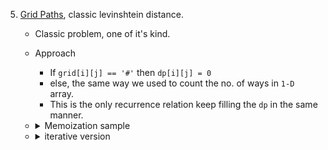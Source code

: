 

5. [Grid Paths](https://cses.fi/problemset/task/1638/), classic levinshtein distance.
    - Classic problem, one of it's kind.
    - Approach
      - If `grid[i][j] == '#'` then `dp[i][j] = 0`
      - else, the same way we used to count the no. of ways in `1-D ` array.
      - This is the only recurrence relation keep filling the `dp` in the same manner.
   - <details>
     <summary>Memoization sample </summary>

     ```cpp
     std ::vector<std ::vector<char>> grid;
     std ::vector<std ::vector<long long int>> memo;
     int row;
     int dp(int i, int j) {
         if (i == 0 and j == 0)
             return (grid[i][j] == '*' ? 0 : 1);
         
         if (i < 0 or j < 0)
             return 0;
         
         auto &ans = memo[i][j];
         if (ans != -1)
             return ans;
         
         if (grid[i][j] == '*')
             ans = 0;
         else
             ans = dp(i - 1, j) % mod + dp(i, j - 1) % mod;
         return ans % mod;
     }
     
     void solve() {
         cin >> row;
         grid = std ::vector<std ::vector<char>>(row, vc(row));
         memo = std ::vector<std ::vector<long long int>>(row, vll(row, -1));
         
         for (int i = 0; i < row; i++)
             for (int j = 0; j < row; j++)
                 cin >> grid[i][j];
         
         cout << dp(row - 1, row - 1) << '\n';
     }
     ```
     </details>
   - <details>
     <summary>iterative version </summary>

      ```cpp
      int n;
      cin >> n;
      char grid[n][n];
      for (int i = 0; i < n; i++)
          for (int j = 0; j < n; j++)
              cin >> grid[i][j];
      
      vector<vector<int>> dp(n, vector<int>(n, 0));
      
      for (int i = 0; i < n; i++) {
          for (int j = 0; j < n; j++) {
              if (i == 0 and j == 0)
                  grid[i][j] == '.' ? dp[i][j] = 1 : dp[i][j] = 0;
              else if (i == 0)
                  grid[i][j] == '.' ? dp[i][j] = dp[i][j] % mod + dp[i][j - 1] % mod
                                    : dp[i][j] = 0;
              else if (j == 0)
                  grid[i][j] == '.' ? dp[i][j] = dp[i][j] % mod + dp[i - 1][j] % mod
                                    : dp[i][j] = 0;
              else
                  grid[i][j] == '.'
                              ? dp[i][j] = dp[i][j] % mod + dp[i - 1][j] % mod + dp[i][j - 1]
                              : dp[i][j] = 0;
              dp[i][j] %= mod;
          }
      }
      cout << dp[n - 1][n - 1] << '\n';

      ```
      </details>


